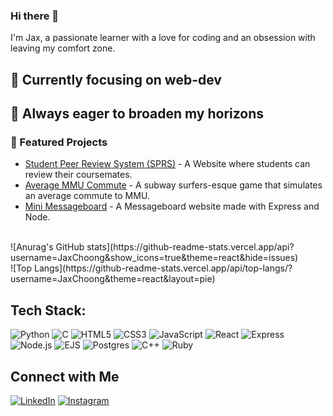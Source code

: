 ### Hi there 👋
I'm Jax, a passionate learner with a love for coding and an obsession with leaving my comfort zone.
 <h2>🔭 Currently focusing on web-dev </h2>
 <h2>🚀 Always eager to broaden my horizons</h2>

### 🌟 Featured Projects
- [Student Peer Review System (SPRS)](https://github.com/JaxChoong/Student-Peer-Review-Website) - A Website where students can review their coursemates.
- [Average MMU Commute](https://github.com/JaxChoong/AMC) - A subway surfers-esque game that simulates an average commute to MMU.
- [Mini Messageboard](https://github.com/JaxChoong/Mini-Message-Board) - A Messageboard website made with Express and Node.
<br/>
![Anurag's GitHub stats](https://github-readme-stats.vercel.app/api?username=JaxChoong&show_icons=true&theme=react&hide=issues)<br/>
![Top Langs](https://github-readme-stats.vercel.app/api/top-langs/?username=JaxChoong&theme=react&layout=pie)<br/>

## Tech Stack:
![Python](https://img.shields.io/badge/python-3670A0?style=for-the-badge&logo=python&logoColor=ffdd54)
![C](https://img.shields.io/badge/c-%2300599C.svg?style=for-the-badge&logo=c&logoColor=white)
![HTML5](https://img.shields.io/badge/html5-%23E34F26.svg?style=for-the-badge&logo=html5&logoColor=white)
![CSS3](https://img.shields.io/badge/css3-%231572B6.svg?style=for-the-badge&logo=css3&logoColor=white)
![JavaScript](https://img.shields.io/badge/javascript-%23323330.svg?style=for-the-badge&logo=javascript&logoColor=%23F7DF1E)
![React](https://img.shields.io/badge/react-%2320232a.svg?style=for-the-badge&logo=react&logoColor=%2361DAFB)
![Express](https://img.shields.io/badge/express.js-%23404d59.svg?style=for-the-badge&logo=express&logoColor=%2361DAFB)
![Node.js](https://img.shields.io/badge/node.js-6DA55F?style=for-the-badge&logo=node.js&logoColor=white)
![EJS](https://img.shields.io/badge/EJS-FFCA28?style=for-the-badge&logo=EJS&logoColor=black)
![Postgres](https://img.shields.io/badge/postgres-%23316192.svg?style=for-the-badge&logo=postgresql&logoColor=white)
![C++](https://img.shields.io/badge/c++-%2300599C.svg?style=for-the-badge&logo=c%2B%2B&logoColor=white)
![Ruby](https://img.shields.io/badge/ruby-%23CC342D.svg?style=for-the-badge&logo=ruby&logoColor=white)


## Connect with Me
[![LinkedIn](https://img.shields.io/badge/LinkedIn-%230077B5.svg?style=for-the-badge&logo=linkedin&logoColor=white)]([https://www.linkedin.com/in/yourprofile](https://www.linkedin.com/in/jax-choong-791145306/))
[![Instagram](https://img.shields.io/badge/Instagram-%231DA1F2.svg?style=for-the-badge&logo=Instagram&logoColor=white)]([https://twitter.com/yourprofile](https://www.instagram.com/glxjax/))

